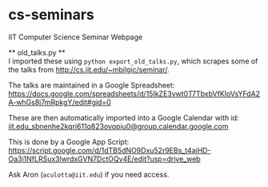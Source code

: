 # cs-seminars

IIT Computer Science Seminar Webpage

** old_talks.py **  
I imported these using `python export_old_talks.py`, which scrapes some of the talks from http://cs.iit.edu/~mbilgic/seminar/. 

The talks are maintained in a Google Spreadsheet: https://docs.google.com/spreadsheets/d/15IkZE3vwt0T7TbxbVfKIoVsYFdA2A-whGs8j7mRpkgY/edit#gid=0

These are then automatically imported into a Google Calendar with id:  iit.edu_sbnenhe2kqri611q823ovopiu0@group.calendar.google.com

This is done by a Google App Script:
  https://script.google.com/d/1dTB5dNO9Dxu52r9EBs_t4ajHD-Oa3i1NfLRSux3lwrdxGVN7DctOQv4E/edit?usp=drive_web

Ask Aron (`aculotta@iit.edu`) if you need access.

